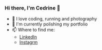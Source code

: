 ### Hi there, I'm Cedrine 👋

- 🔭 I love coding, running and photography 
- 🌱 I'm currently polishing my portfolio
- 📫 Where to find me: 
  - [LinkedIn](https://www.linkedin.com/in/cedrinemonnet/)
  - [Instagrm](https://www.instagram.com/spioupiou/)

